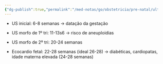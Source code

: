 ```yaml
---
{"dg-publish":true,"permalink":"/med-notas/go/obstetricia/pre-natal/ultrassonografias-no-pre-natal/"}
---
```


- US inicial: 6-8 semanas -> datação da gestação

- US morfo de 1º tri: 11-13s6 -> risco de aneuploidias

- US morfo de 2º tri: 20-24 semanas 

- Ecocardio fetal: 22-28 semanas (ideal 26-28) -> diabéticas, cardiopatas, idade materna elevada (24-28 semanas)